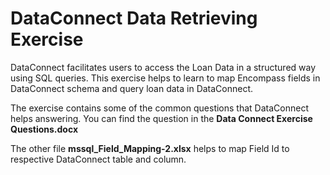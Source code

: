 # DataConnect Data Retrieving Exercise

DataConnect facilitates users to access the Loan Data in a structured way using SQL queries. This exercise helps to learn to map Encompass fields in DataConnect schema and query loan data in DataConnect.

The exercise contains some of the common questions that DataConnect helps answering. You can find the question in the **Data Connect Exercise Questions.docx**

The other file **mssql_Field_Mapping-2.xlsx** helps to map Field Id to respective DataConnect table and column.

